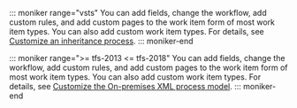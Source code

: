 

<a id="customize-work-tracking" />

::: moniker range="vsts"
You can add fields, change the workflow, add custom rules, and add custom pages to the work item form of most work item types. You can also add custom work item types. For details, see [Customize an inheritance process](/vsts/work/customize/inheritance-process-model). 
::: moniker-end

::: moniker range=">= tfs-2013 <= tfs-2018"
You can add fields, change the workflow, add custom rules, and add custom pages to the work item form of most work item types. You can also add custom work item types. For details, see [Customize the On-premises XML process model](/vsts/work/customize/on-premises-xml-process-model). 
::: moniker-end